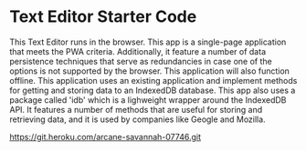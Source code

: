 # Text Editor Starter Code
This Text Editor runs in the browser. This app is a single-page application that
meets the PWA criteria. Additionally, it feature a number of data persistence techniques 
that serve as redundancies in case one of the options is not supported by the browser.
This application will also function offline. This application uses an existing application and 
implement methods for getting and storing data to an IndexedDB database. This app also uses 
a package called 'idb' which is a lighweight wrapper around the IndexedDB API. It features 
a number of methods that are useful for storing and retrieving data, and it is used by 
companies like Geogle and Mozilla.

https://git.heroku.com/arcane-savannah-07746.git
